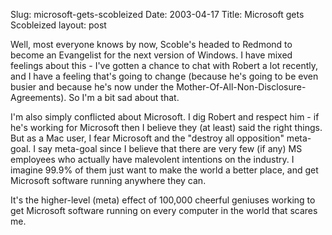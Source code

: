 Slug: microsoft-gets-scobleized
Date: 2003-04-17
Title: Microsoft gets Scobleized
layout: post

Well, most everyone knows by now, Scoble&#39;s headed to Redmond to become an Evangelist for the next version of Windows. I have mixed feelings about this - I&#39;ve gotten a chance to chat with Robert a lot recently, and I have a feeling that&#39;s going to change (because he&#39;s going to be even busier and because he&#39;s now under the Mother-Of-All-Non-Disclosure-Agreements). So I&#39;m a bit sad about that.

I&#39;m also simply conflicted about Microsoft. I dig Robert and respect him - if he&#39;s working for Microsoft then I believe they (at least) said the right things. But as a Mac user, I fear Microsoft and the &quot;destroy all opposition&quot; meta-goal. I say meta-goal since I believe that there are very few (if any) MS employees who actually have malevolent intentions on the industry. I imagine 99.9% of them just want to make the world a better place, and get Microsoft software running anywhere they can.

It&#39;s the higher-level (meta) effect of 100,000 cheerful geniuses working to get Microsoft software running on every computer in the world that scares me.
